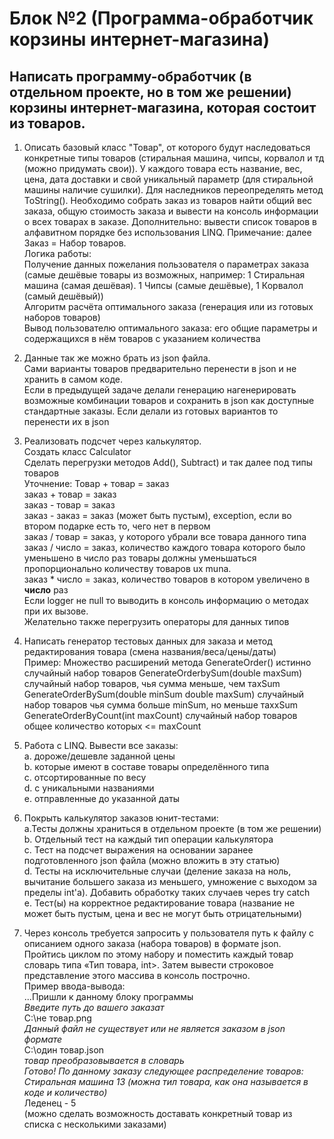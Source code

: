 # Блок №2 (Программа-обработчик корзины интернет-магазина) <br>

## Написать программу-обработчик (в отдельном проекте, но в том же решении) корзины интернет-магазина, которая состоит из товаров. <br>

1. Описать базовый класс "Товар", от которого будут наследоваться конкретные типы товаров (стиральная машина, чипсы, корвалол и тд (можно придумать свои)). У каждого товара есть название, вес, цена, дата доставки и свой уникальный параметр (для стиральной машины наличие сушилки). Для наследников переопределять метод ToString(). Hеобходимо собрать заказ из товаров найти общий вес заказа, общую стоимость заказа и вывести на консоль информации о всех товарах в заказе. Дополнительно: вывести список товаров в алфавитном порядке без использования LINQ.
Примечание: далее Заказ = Набор товаров. <br>
Логика работы:<br>
Получение данных пожелания пользователя о параметрах заказа (самые дешёвые товары из возможных, например: 1 Стиральная машина (самая дешёвая). 1 Чипсы (самые дешёвые), 1 Корвалол (самый дешёвый))<br>
Алгоритм расчёта оптимального заказа (генерация или из готовых наборов товаров)<br>
Вывод пользователю оптимального заказа: его общие параметры и содержащихся в нём товаров с указанием количества<br>

2. Данные так же можно брать из json файла. <br>
Сами варианты товаров предварительно перенести в json и не хранить в самом коде.<br>
Если в предыдущей задаче делали генерацию нагенерировать возможные комбинации товаров и сохранить в json как доступные стандартные заказы. Если делали из готовых вариантов то перенести их в json<br>

3. Реализовать подсчет через калькулятор.<br>
Создать класс Calculator<br>
Сделать перегрузки методов Add(), Subtract) и так далее под типы товаров<br>
Уточнение: Товар + товар = заказ<br>
заказ + товар = заказ<br>
заказ - товар = заказ<br>
заказ - заказ = заказ (может быть пустым), еxсерtion, если во втором подарке есть то, чего нет в первом<br>
заказ / товар =  заказ, у которого убрали все товара данного тиna<br>
заказ / число = заказ, количество каждого товара которого было уменьшено в число раз товары должны уменьшаться пропорционально количеству товаров ux muna.<br>
заказ * число = заказ, количество товаров в котором увеличено в <b>число</b> раз<br>
Если logger не пull то выводить в консоль информацию о методах при их вызове.<br>
Желательно также перегрузить операторы для данных типов<br>

4. Написать генератор тестовых данных для заказа и метод редактирования товара (смена названия/веса/цены/даты)<br>
Пример:
Множество расширений метода GenerateOrder() истинно случайный набор товаров GenerateOrderbySum(double maxSum) случайный набор товаров, чья сумма меньше, чем тахSum<br>
GenerateOrderBySum(double minSum double maxSum) случайный набор товаров чья сумма больше minSum, но меньше тахxSum<br>
GenerateOrderByCount(int maxCount) случайный набор товаров общее количество которых <= maxCount<br>

5. Работа с LINQ. Вывести все заказы:<br>
а. дороже/дешевле заданной цены<br>
b. которые имеют в составе товары определённого типа<br>
с. отсортированные по весу<br>
d. с уникальными названиями<br>
е. отправленные до указанной даты<br>

6. Покрыть калькулятор заказов юнит-тестами:<br>
а.Тесты должны храниться в отдельном проекте (в том же решении)<br>
b. Отдельный тест на каждый тип операции калькулятора<br>
с. Тест на подсчет выражения на основании заранее подготовленного json файла (можно вложить в эту статью)<br>
d. Тесты на исключительные случаи (деление заказа на ноль, вычитание большего заказа из меньшего, умножение с выходом за пределы int'a). Добавить обработку таких случаев череs try catch<br>
е. Тест(ы) на корректное редактирование товара (название не может быть пустым, цена и вес не могут быть отрицательными)<br>

7. Через консоль требуется запросить у пользователя путь к файлу с описанием одного заказа (набора товаров) в формате json. Пройтись циклом по этому набору и поместить каждый товар словарь типа «Тип товара, int>. Затем вывести строковое представление этого массива в консоль построчно.<br>
Пример ввода-вывода:<br>
...Пришли к данному блоку программы<br>
<i>Введите путь до вашего заказат</i><br>
С:\не товар.png<br>
<i>Данный файл не существует или не является заказом в json формате</i><br>
С:\один товар.json<br>
<i>товар преобразовывается в словарь</i><br>
<i>Готово! По данному заказу следующее распределение товаров: Стиральная машина 13 (можна тил товара, как она называется в коде и количество)</i><br>
Леденец - 5<br>
(можно сделать возможность доставать конкретный товар из списка с несколькими заказами)<br>
